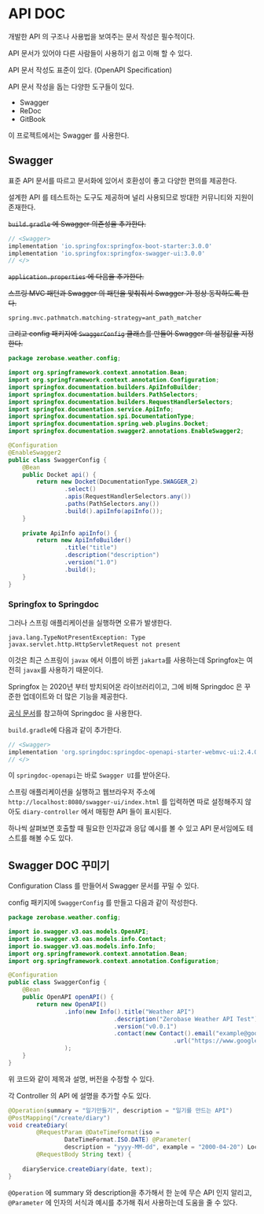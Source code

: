 # API DOC
개발한 API 의 구조나 사용법을 보여주는 문서 작성은 필수적이다.

API 문서가 있어야 다른 사람들이 사용하기 쉽고 이해 할 수 있다.

API 문서 작성도 표준이 있다. (OpenAPI Specification)

API 문서 작성을 돕는 다양한 도구들이 있다.

- Swagger
- ReDoc
- GitBook

이 프로젝트에서는 Swagger 를 사용한다.

## Swagger
표준 API 문서를 따르고 문서화에 있어서 호환성이 좋고 다양한 편의를 제공한다.

설계한 API 를 테스트하는 도구도 제공하며 널리 사용되므로 방대한 커뮤니티와 지원이 존재한다.

~~`build.gradle` 에 Swagger 의존성을 추가한다.~~
```gradle
// <Swagger>
implementation 'io.springfox:springfox-boot-starter:3.0.0'
implementation 'io.springfox:springfox-swagger-ui:3.0.0'
// </>
```

~~`application.properties` 에 다음을 추가한다.~~

~~스프링 MVC 패턴과 Swagger 의 패턴을 맞춰줘서 Swagger 가 정상 동작하도록 한다.~~
```properties
spring.mvc.pathmatch.matching-strategy=ant_path_matcher
```

~~그리고 config 패키지에 `SwaggerConfig` 클래스를 만들어 Swagger 의 설정값을 지정한다.~~
```java
package zerobase.weather.config;

import org.springframework.context.annotation.Bean;
import org.springframework.context.annotation.Configuration;
import springfox.documentation.builders.ApiInfoBuilder;
import springfox.documentation.builders.PathSelectors;
import springfox.documentation.builders.RequestHandlerSelectors;
import springfox.documentation.service.ApiInfo;
import springfox.documentation.spi.DocumentationType;
import springfox.documentation.spring.web.plugins.Docket;
import springfox.documentation.swagger2.annotations.EnableSwagger2;

@Configuration
@EnableSwagger2
public class SwaggerConfig {
    @Bean
    public Docket api() {
        return new Docket(DocumentationType.SWAGGER_2)
                .select()
                .apis(RequestHandlerSelectors.any())
                .paths(PathSelectors.any())
                .build().apiInfo(apiInfo());
    }
    
    private ApiInfo apiInfo() {
        return new ApiInfoBuilder()
                .title("title")
                .description("description")
                .version("1.0")
                .build();
    }
}
```
### Springfox to Springdoc
그러나 스프링 애플리케이션을 실행하면 오류가 발생한다.

```
java.lang.TypeNotPresentException: Type javax.servlet.http.HttpServletRequest not present
```

이것은 최근 스프링이 `javax` 에서 이름이 바뀐 `jakarta`를 사용하는데 Springfox는 여전히 `javax`를 사용하기 때문이다.

Springfox 는 2020년 부터 방치되어온 라이브러리이고, 그에 비해 Springdoc 은 꾸준한 업데이트와 더 많은 기능을 제공한다.

[공식 문서](https://springdoc.org/)를 참고하여 Springdoc 을 사용한다.

`build.gradle`에 다음과 같이 추가한다.
```gradle
// <Swagger>
implementation 'org.springdoc:springdoc-openapi-starter-webmvc-ui:2.4.0'
// </>
```

이 `springdoc-openapi`는 바로 `Swagger UI`를 받아온다.

스프링 애플리케이션을 실행하고 웹브라우저 주소에 `http://localhost:8080/swagger-ui/index.html` 를 입력하면 따로 설정해주지 않아도 `diary-controller` 에서 매핑한 API 들이 표시된다.

하나씩 살펴보면 호출할 때 필요한 인자값과 응답 예시를 볼 수 있고 API 문서임에도 테스트를 해볼 수도 있다.

## Swagger DOC 꾸미기
Configuration Class 를 만들어서 Swagger 문서를 꾸밀 수 있다.

config 패키지에 `SwaggerConfig` 를 만들고 다음과 같이 작성한다.

```java
package zerobase.weather.config;

import io.swagger.v3.oas.models.OpenAPI;
import io.swagger.v3.oas.models.info.Contact;
import io.swagger.v3.oas.models.info.Info;
import org.springframework.context.annotation.Bean;
import org.springframework.context.annotation.Configuration;

@Configuration
public class SwaggerConfig {
    @Bean
    public OpenAPI openAPI() {
        return new OpenAPI()
                .info(new Info().title("Weather API")
                              .description("Zerobase Weather API Test")
                              .version("v0.0.1")
                              .contact(new Contact().email("example@google.com")
                                               .url("https://www.google.com"))
                );
    }
}
```

위 코드와 같이 제목과 설명, 버전을 수정할 수 있다.

각 Controller 의 API 에 설명을 추가할 수도 있다.

```java
@Operation(summary = "일기만들기", description = "일기를 만드는 API")
@PostMapping("/create/diary")
void createDiary(
        @RequestParam @DateTimeFormat(iso =
                DateTimeFormat.ISO.DATE) @Parameter(
                description = "yyyy-MM-dd", example = "2000-04-20") LocalDate date,
        @RequestBody String text) {
    
    diaryService.createDiary(date, text);
}
```

`@Operation` 에 summary 와 description을 추가해서 한 눈에 무슨 API 인지 알리고, `@Parameter` 에 인자의 서식과 예시를 추가해 줘서 사용하는데 도움을 줄 수 있다.